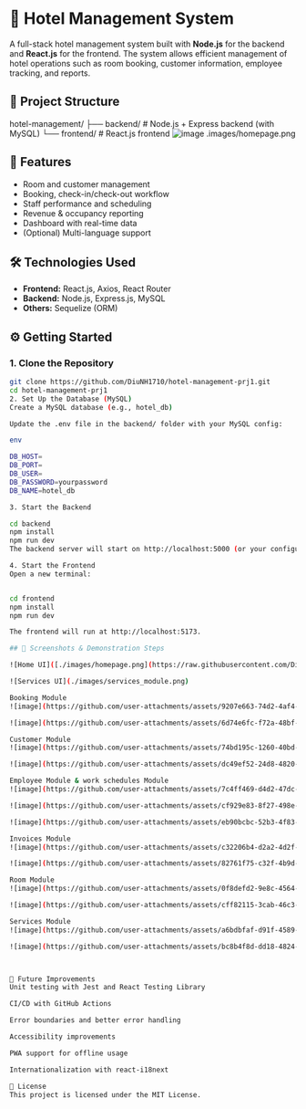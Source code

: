 # 🏨 Hotel Management System

A full-stack hotel management system built with **Node.js** for the backend and **React.js** for the frontend. The system allows efficient management of hotel operations such as room booking, customer information, employee tracking, and reports.

## 📁 Project Structure

hotel-management/
├── backend/ # Node.js + Express backend (with MySQL)
└── frontend/ # React.js frontend
![image](https://github.com/user-attachments/assets/33c560a3-78f3-4127-9706-be75ad58d475)
.images/homepage.png




## 🚀 Features

- Room and customer management
- Booking, check-in/check-out workflow
- Staff performance and scheduling
- Revenue & occupancy reporting
- Dashboard with real-time data
- (Optional) Multi-language support

## 🛠️ Technologies Used

- **Frontend:** React.js, Axios, React Router
- **Backend:** Node.js, Express.js, MySQL
- **Others:** Sequelize (ORM)

## ⚙️ Getting Started

### 1. Clone the Repository

```bash
git clone https://github.com/DiuNH1710/hotel-management-prj1.git
cd hotel-management-prj1
2. Set Up the Database (MySQL)
Create a MySQL database (e.g., hotel_db)

Update the .env file in the backend/ folder with your MySQL config:

env

DB_HOST=
DB_PORT=
DB_USER=
DB_PASSWORD=yourpassword
DB_NAME=hotel_db

3. Start the Backend

cd backend
npm install
npm run dev
The backend server will start on http://localhost:5000 (or your configured port).

4. Start the Frontend
Open a new terminal:


cd frontend
npm install
npm run dev

The frontend will run at http://localhost:5173.

## 📸 Screenshots & Demonstration Steps

![Home UI]([./images/homepage.png](https://raw.githubusercontent.com/DiuNH1710/hotel-management-prj1/main/images/homepage.png))

![Services UI](./images/services_module.png)

Booking Module
![image](https://github.com/user-attachments/assets/9207e663-74d2-4af4-8e74-f4e1e46566eb)

![image](https://github.com/user-attachments/assets/6d74e6fc-f72a-48bf-b63b-8ce687899085)

Customer Module
![image](https://github.com/user-attachments/assets/74bd195c-1260-40bd-8441-23087a43eecd)

![image](https://github.com/user-attachments/assets/dc49ef52-24d8-4820-83f0-d4dfe14c9746)

Employee Module & work schedules Module
![image](https://github.com/user-attachments/assets/7c4ff469-d4d2-47dc-80be-8c63e35cb2c6)

![image](https://github.com/user-attachments/assets/cf929e83-8f27-498e-8c81-ae84dc672c11)

![image](https://github.com/user-attachments/assets/eb90bcbc-52b3-4f83-826f-f6bc61f1f2f0)

Invoices Module
![image](https://github.com/user-attachments/assets/c32206b4-d2a2-4d2f-913e-50258a28c777)

![image](https://github.com/user-attachments/assets/82761f75-c32f-4b9d-833b-d410891693af)

Room Module
![image](https://github.com/user-attachments/assets/0f8defd2-9e8c-4564-9466-01a0e76bc931)

![image](https://github.com/user-attachments/assets/cff82115-3cab-46c3-a803-366c4986655d)

Services Module
![image](https://github.com/user-attachments/assets/a6bdbfaf-d91f-4589-8bd5-ec25c4468db7)

![image](https://github.com/user-attachments/assets/bc8b4f8d-dd18-4824-a367-aa98454d8fb6)



🧪 Future Improvements
Unit testing with Jest and React Testing Library

CI/CD with GitHub Actions

Error boundaries and better error handling

Accessibility improvements

PWA support for offline usage

Internationalization with react-i18next

📄 License
This project is licensed under the MIT License.
